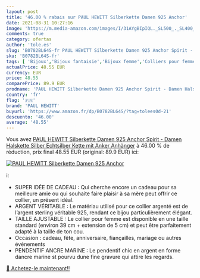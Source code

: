 ```yaml
---
layout: post
title: '46.00 % rabais sur PAUL HEWITT Silberkette Damen 925 Anchor'
date: 2021-08-31 10:27:16
image: 'https://m.media-amazon.com/images/I/31AYgBIpIQL._SL500_._SL400_.jpg'
comments: true
category: ofertas
author: 'tole.es'
slug: 'B0782BL64S-fr PAUL HEWITT Silberkette Damen 925 Anchor Spirit - Damen...'
sku: 'B0782BL64S-fr'
tags: [ 'Bijoux','Bijoux fantaisie','Bijoux femme','Colliers pour femme','Cuisine et Maison','Pendentifs fantaisie prix mini','paul hewitt', ]
actualPrice: 48.55 EUR
currency: EUR
price: 48.55
comparePrice: 89.9 EUR
prodname: 'PAUL HEWITT Silberkette Damen 925 Anchor Spirit - Damen Halskette Silber  Echtsilber Kette mit Anker Anhänger'
country: 'fr'
flag: '🇫🇷'
brand: 'PAUL HEWITT'
buyurl: 'https://www.amazon.fr/dp/B0782BL64S/?tag=tolees0d-21'
descuento: '46.00'
average: '48.55'
---
```


Vous avez [PAUL HEWITT Silberkette Damen 925 Anchor Spirit - Damen Halskette Silber  Echtsilber Kette mit Anker Anhänger](https://www.amazon.fr/dp/B0782BL64S/?tag=tolees0d-21)  à  46.00 % de réduction, prix final  48.55 EUR (original: 89.9 EUR) ici:

[![PAUL HEWITT Silberkette Damen 925 Anchor](https://m.media-amazon.com/images/I/31AYgBIpIQL._SL500_._SL400_.jpg)](https://www.amazon.fr/dp/B0782BL64S/?tag=tolees0d-21)

ℹ️:

- SUPER IDÉE DE CADEAU : Qui cherche encore un cadeau pour sa meilleure amie ou qui souhaite faire plaisir à sa mère peut offrir ce collier, un présent idéal.
- ARGENT VÉRITABLE : Le matériau utilisé pour ce collier argenté est de l’argent sterling véritable 925, rendant ce bijou particulièrement élégant.
- TAILLE AJUSTABLE : Le collier pour femme est disponible en une taille standard (environ 39 cm + extension de 5 cm) et peut être parfaitement adapté à la taille de ton cou.
- Occasion : cadeau, fête, anniversaire, fiançailles, mariage ou autres événements
- PENDENTIF ANCRE MARINE : Le pendentif chic en argent en forme dancre marine st pourvu dune fine gravure qui attire les regards.

[🛒 Achetez-le maintenant!!](https://www.amazon.fr/dp/B0782BL64S/?tag=tolees0d-21)
